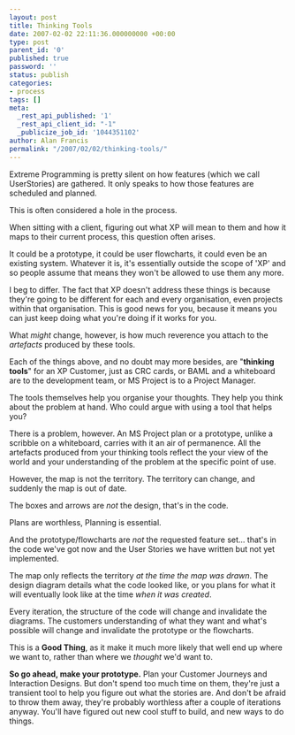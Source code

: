 ```yaml
---
layout: post
title: Thinking Tools
date: 2007-02-02 22:11:36.000000000 +00:00
type: post
parent_id: '0'
published: true
password: ''
status: publish
categories:
- process
tags: []
meta:
  _rest_api_published: '1'
  _rest_api_client_id: "-1"
  _publicize_job_id: '1044351102'
author: Alan Francis
permalink: "/2007/02/02/thinking-tools/"
---
```

Extreme Programming is pretty silent on how features (which we call UserStories) are gathered. It only speaks to how those features are scheduled and planned.

This is often considered a hole in the process.

When sitting with a client, figuring out what XP will mean to them and how it maps to their current process, this question often arises.

It could be a prototype, it could be user flowcharts, it could even be an existing system. Whatever it is, it's essentially outside the scope of 'XP' and so people assume that means they won't be allowed to use them any more.

I beg to differ. The fact that XP doesn't address these things is because they're going to be different for each and every organisation, even projects within that organisation. This is good news for you, because it means you can just keep doing what you're doing if it works for you.

What _might_ change, however, is how much reverence you attach to the _artefacts_ produced by these tools.

Each of the things above, and no doubt may more besides, are "**thinking tools**" for an XP Customer, just as CRC cards, or BAML and a whiteboard are to the development team, or MS Project is to a Project Manager.

The tools themselves help you organise your thoughts. They help you think about the problem at hand. Who could argue with using a tool that helps you?

There is a problem, however. An MS Project plan or a prototype, unlike a scribble on a whiteboard, carries with it an air of permanence. All the artefacts produced from your thinking tools reflect the your view of the world and your understanding of the problem at the specific point of use.

However, the map is not the territory. The territory can change, and suddenly the map is out of date.

The boxes and arrows are _not_ the design, that's in the code.

Plans are worthless, Planning is essential.

And the prototype/flowcharts are _not_ the requested feature set... that's in the code we've got now and the User Stories we have written but not yet implemented.

The map only reflects the territory _at the time the map was drawn_. The design diagram details what the code looked like, or you plans for what it will eventually look like at the time _when it was created_.

Every iteration, the structure of the code will change and invalidate the diagrams. The customers understanding of what they want and what's possible will change and invalidate the prototype or the flowcharts.

This is a **Good Thing**, as it make it much more likely that well end up where we want to, rather than where we _thought_ we'd want to.

**So go ahead, make your prototype.** Plan your Customer Journeys and Interaction Designs. But don't spend too much time on them, they're just a transient tool to help you figure out what the stories are. And don't be afraid to throw them away, they're probably worthless after a couple of iterations anyway. You'll have figured out new cool stuff to build, and new ways to do things.